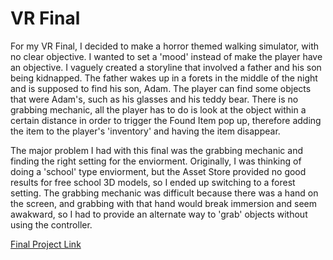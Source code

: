 # VR Final

For my VR Final, I decided to make a horror themed walking simulator, with no clear objective. I wanted to set a 'mood' instead of make the player have an objective. I vaguely created a storyline that involved a father and his son being kidnapped. The father wakes up in a forets in the middle of the night and is supposed to find his son, Adam. The player can find some objects that were Adam's, such as his glasses and his teddy bear. There is no grabbing mechanic, all the player has to do is look at the object within a certain distance in order to trigger the Found Item pop up, therefore adding the item to the player's 'inventory' and having the item disappear.

The major problem I had with this final was the grabbing mechanic and finding the right setting for the enviorment. Originally, I was thinking of doing a 'school' type enviorment, but the Asset Store provided no good results for free school 3D models, so I ended up switching to a forest setting. The grabbing mechanic was difficult because there was a hand on the screen, and grabbing with that hand would break immersion and seem awakward, so I had to provide an alternate way to 'grab' objects without using the controller.

[Final Project Link](https://drive.google.com/open?id=1sUc4kuY4xpP23KfvLXUCdd9OEqhbyVlS)

